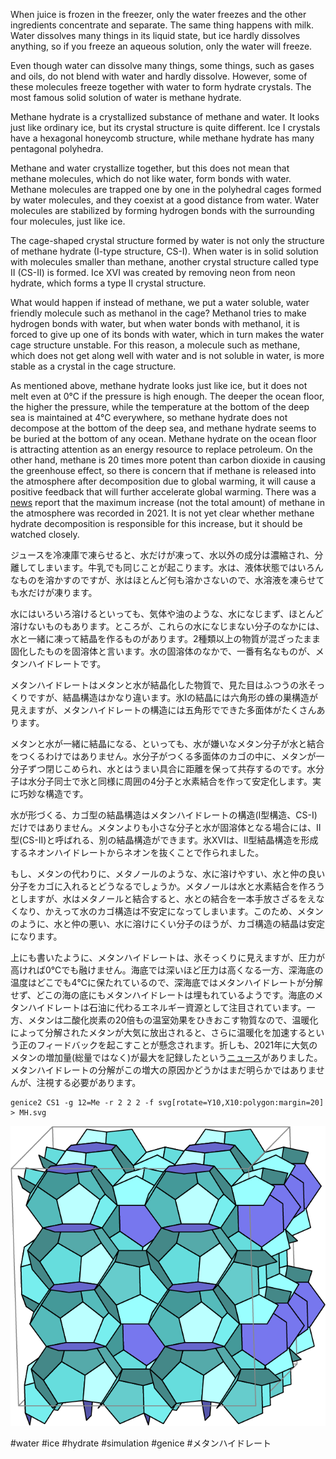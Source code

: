 When juice is frozen in the freezer, only the water freezes and the other ingredients concentrate and separate. The same thing happens with milk. Water dissolves many things in its liquid state, but ice hardly dissolves anything, so if you freeze an aqueous solution, only the water will freeze.

Even though water can dissolve many things, some things, such as gases and oils, do not blend with water and hardly dissolve. However, some of these molecules freeze together with water to form hydrate crystals. The most famous solid solution of water is methane hydrate.

Methane hydrate is a crystallized substance of methane and water. It looks just like ordinary ice, but its crystal structure is quite different. Ice I crystals have a hexagonal honeycomb structure, while methane hydrate has many pentagonal polyhedra.

Methane and water crystallize together, but this does not mean that methane molecules, which do not like water, form bonds with water. Methane molecules are trapped one by one in the polyhedral cages formed by water molecules, and they coexist at a good distance from water. Water molecules are stabilized by forming hydrogen bonds with the surrounding four molecules, just like ice.

The cage-shaped crystal structure formed by water is not only the structure of methane hydrate (I-type structure, CS-I). When water is in solid solution with molecules smaller than methane, another crystal structure called type II (CS-II) is formed. Ice XVI was created by removing neon from neon hydrate, which forms a type II crystal structure.

What would happen if instead of methane, we put a water soluble, water friendly molecule such as methanol in the cage? Methanol tries to make hydrogen bonds with water, but when water bonds with methanol, it is forced to give up one of its bonds with water, which in turn makes the water cage structure unstable. For this reason, a molecule such as methane, which does not get along well with water and is not soluble in water, is more stable as a crystal in the cage structure.

As mentioned above, methane hydrate looks just like ice, but it does not melt even at 0°C if the pressure is high enough. The deeper the ocean floor, the higher the pressure, while the temperature at the bottom of the deep sea is maintained at 4°C everywhere, so methane hydrate does not decompose at the bottom of the deep sea, and methane hydrate seems to be buried at the bottom of any ocean. Methane hydrate on the ocean floor is attracting attention as an energy resource to replace petroleum. On the other hand, methane is 20 times more potent than carbon dioxide in causing the greenhouse effect, so there is concern that if methane is released into the atmosphere after decomposition due to global warming, it will cause a positive feedback that will further accelerate global warming. There was a [news](http://www.env.go.jp/press/110696.html) report that the maximum increase (not the total amount) of methane in the atmosphere was recorded in 2021. It is not yet clear whether methane hydrate decomposition is responsible for this increase, but it should be watched closely.

ジュースを冷凍庫で凍らせると、水だけが凍って、水以外の成分は濃縮され、分離してしまいます。牛乳でも同じことが起こります。水は、液体状態ではいろんなものを溶かすのですが、氷はほとんど何も溶かさないので、水溶液を凍らせても水だけが凍ります。

水にはいろいろ溶けるといっても、気体や油のような、水になじまず、ほとんど溶けないものもあります。ところが、これらの水になじまない分子のなかには、水と一緒に凍って結晶を作るものがあります。2種類以上の物質が混ざったまま固化したものを固溶体と言います。水の固溶体のなかで、一番有名なものが、メタンハイドレートです。

メタンハイドレートはメタンと水が結晶化した物質で、見た目はふつうの氷そっくりですが、結晶構造はかなり違います。氷Iの結晶には六角形の蜂の巣構造が見えますが、メタンハイドレートの構造には五角形でできた多面体がたくさんあります。

メタンと水が一緒に結晶になる、といっても、水が嫌いなメタン分子が水と結合をつくるわけではありません。水分子がつくる多面体のカゴの中に、メタンが一分子ずつ閉じこめられ、水とはうまい具合に距離を保って共存するのです。水分子は水分子同士で氷と同様に周囲の4分子と水素結合を作って安定化します。実に巧妙な構造です。

水が形づくる、カゴ型の結晶構造はメタンハイドレートの構造(I型構造、CS-I)だけではありません。メタンよりも小さな分子と水が固溶体となる場合には、II型(CS-II)と呼ばれる、別の結晶構造ができます。氷XVIは、II型結晶構造を形成するネオンハイドレートからネオンを抜くことで作られました。

もし、メタンの代わりに、メタノールのような、水に溶けやすい、水と仲の良い分子をカゴに入れるとどうなるでしょうか。メタノールは水と水素結合を作ろうとしますが、水はメタノールと結合すると、水との結合を一本手放さざるをえなくなり、かえって水のカゴ構造は不安定になってしまいます。このため、メタンのように、水と仲の悪い、水に溶けにくい分子のほうが、カゴ構造の結晶は安定になります。

上にも書いたように、メタンハイドレートは、氷そっくりに見えますが、圧力が高ければ0℃でも融けません。海底では深いほど圧力は高くなる一方、深海底の温度はどこでも4℃に保たれているので、深海底ではメタンハイドレートが分解せず、どこの海の底にもメタンハイドレートは埋もれているようです。海底のメタンハイドレートは石油に代わるエネルギー資源として注目されています。一方、メタンは二酸化炭素の20倍もの温室効果をひきおこす物質なので、温暖化によって分解されたメタンが大気に放出されると、さらに温暖化を加速するという正のフィードバックを起こすことが懸念されます。折しも、2021年に大気のメタンの増加量(総量ではなく)が最大を記録したという[ニュース](http://www.env.go.jp/press/110696.html)がありました。メタンハイドレートの分解がこの増大の原因かどうかはまだ明らかではありませんが、注視する必要があります。

```shell
genice2 CS1 -g 12=Me -r 2 2 2 -f svg[rotate=Y10,X10:polygon:margin=20] > MH.svg
```
![Methane Hydrate](/img/MH.png)

#water #ice #hydrate #simulation #genice #メタンハイドレート
